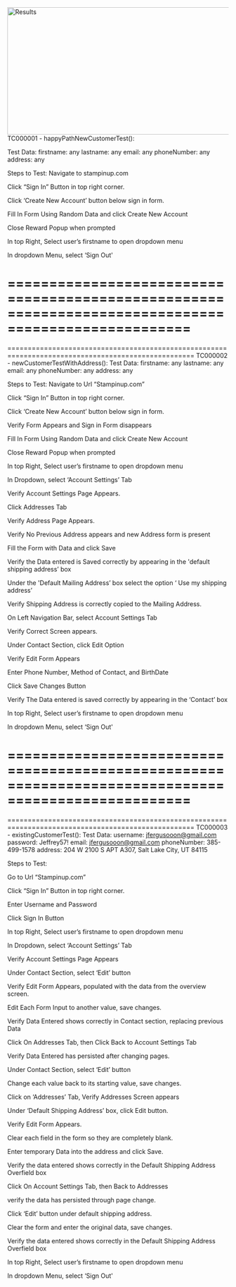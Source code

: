 <img width="660" height="289" alt="Results" src="https://github.com/user-attachments/assets/eb5b2b1a-2539-4f2a-900c-d50c567028b8" />
TC000001 - happyPathNewCustomerTest():

Test Data:
firstname: any
lastname: any
email: any
phoneNumber: any
address: any



Steps to Test:
Navigate to stampinup.com

Click “Sign In” Button in top right corner.

Click ‘Create New Account’ button below sign in form.

Fill In Form Using Random Data and click Create New Account

Close Reward Popup when prompted

In top Right, Select user’s firstname to open dropdown menu

In dropdown Menu, select ‘Sign Out'



====================================================================================================
====================================================================================================
====================================================================================================
TC000002 - newCustomerTestWithAddress():
Test Data:
firstname: any
lastname: any
email: any
phoneNumber: any
address: any

Steps to Test:
Navigate to Url “Stampinup.com”

Click “Sign In” Button in top right corner.

Click ‘Create New Account’ button below sign in form.

Verify Form Appears and Sign in Form disappears

Fill In Form Using Random Data and click Create New Account

Close Reward Popup when prompted

In top Right, Select user’s firstname to open dropdown menu

In Dropdown, select ‘Account Settings’ Tab

Verify Account Settings Page Appears.

Click Addresses Tab

Verify Address Page Appears.

Verify No Previous Address appears and new Address form is present

Fill the Form with Data and click Save

Verify the Data entered is Saved correctly by appearing in the 'default shipping address’ box

Under the 'Default Mailing Address’ box select the option ‘ Use my shipping address’

Verify Shipping Address is correctly copied to the Mailing Address.

On Left Navigation Bar, select Account Settings Tab

Verify Correct Screen appears.

Under Contact Section, click Edit Option

Verify Edit Form Appears

Enter Phone Number, Method of Contact, and BirthDate

Click Save Changes Button

Verify The Data entered is saved correctly by appearing in the ‘Contact’ box

In top Right, Select user’s firstname to open dropdown menu

In dropdown Menu, select ‘Sign Out'


====================================================================================================
====================================================================================================
====================================================================================================
TC000003 - existingCustomerTest():
Test Data:
username: jfergusooon@gmail.com
password: Jeffrey57!
email: jfergusooon@gmail.com
phoneNumber: 385-499-1578
address: 204 W 2100 S APT A307, Salt Lake City, UT 84115

Steps to Test:




Go to Url “Stampinup.com”

Click “Sign In” Button in top right corner.

Enter Username and Password

Click Sign In Button

In top Right, Select user’s firstname to open dropdown menu

In Dropdown, select ‘Account Settings’ Tab

Verify Account Settings Page Appears

Under Contact Section, select ‘Edit’ button

Verify Edit Form Appears, populated with the data from the overview screen.

Edit Each Form Input to another value, save changes.

Verify Data Entered shows correctly in Contact section, replacing previous Data

Click On Addresses Tab, then Click Back to Account Settings Tab

Verify Data Entered has persisted after changing pages.

Under Contact Section, select ‘Edit’ button

Change each value back to its starting value, save changes.

Click on ‘Addresses’ Tab, Verify Addresses Screen appears

Under ‘Default Shipping Address’ box, click Edit button.

Verify Edit Form Appears.

Clear each field in the form so they are completely blank.

Enter temporary Data into the address and click Save.

Verify the data entered shows correctly in the Default Shipping Address Overfield box

Click On Account Settings Tab, then Back to Addresses

 verify the data has persisted through page change.

Click ‘Edit’ button under default shipping address.

Clear the form and enter the original data, save changes.

Verify the data entered shows correctly in the Default Shipping Address Overfield box

In top Right, Select user’s firstname to open dropdown menu

In dropdown Menu, select ‘Sign Out' 

